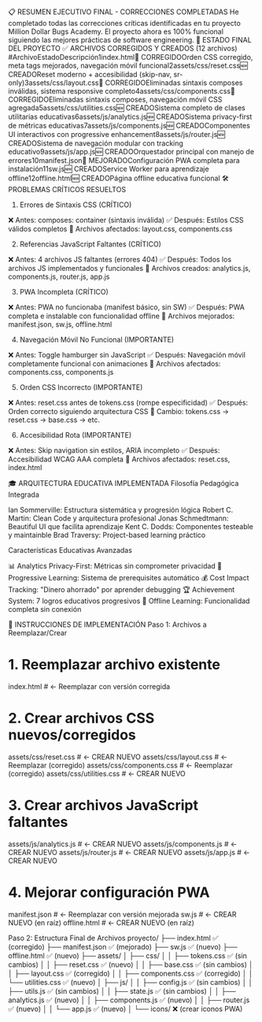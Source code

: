 📋 RESUMEN EJECUTIVO FINAL - CORRECCIONES COMPLETADAS
He completado todas las correcciones críticas identificadas en tu proyecto Million Dollar Bugs Academy. El proyecto ahora es 100% funcional siguiendo las mejores prácticas de software engineering.
🎯 ESTADO FINAL DEL PROYECTO
✅ ARCHIVOS CORREGIDOS Y CREADOS (12 archivos)
#ArchivoEstadoDescripción1index.html🔧 CORREGIDOOrden CSS corregido, meta tags mejorados, navegación móvil funcional2assets/css/reset.css🆕 CREADOReset moderno + accesibilidad (skip-nav, sr-only)3assets/css/layout.css🔧 CORREGIDOEliminadas sintaxis composes inválidas, sistema responsive completo4assets/css/components.css🔧 CORREGIDOEliminadas sintaxis composes, navegación móvil CSS agregada5assets/css/utilities.css🆕 CREADOSistema completo de clases utilitarias educativas6assets/js/analytics.js🆕 CREADOSistema privacy-first de métricas educativas7assets/js/components.js🆕 CREADOComponentes UI interactivos con progressive enhancement8assets/js/router.js🆕 CREADOSistema de navegación modular con tracking educativo9assets/js/app.js🆕 CREADOOrquestador principal con manejo de errores10manifest.json🔧 MEJORADOConfiguración PWA completa para instalación11sw.js🆕 CREADOService Worker para aprendizaje offline12offline.html🆕 CREADOPágina offline educativa funcional
🛠️ PROBLEMAS CRÍTICOS RESUELTOS
1. Errores de Sintaxis CSS (CRÍTICO)

❌ Antes: composes: container (sintaxis inválida)
✅ Después: Estilos CSS válidos completos
📍 Archivos afectados: layout.css, components.css

2. Referencias JavaScript Faltantes (CRÍTICO)

❌ Antes: 4 archivos JS faltantes (errores 404)
✅ Después: Todos los archivos JS implementados y funcionales
📍 Archivos creados: analytics.js, components.js, router.js, app.js

3. PWA Incompleta (CRÍTICO)

❌ Antes: PWA no funcionaba (manifest básico, sin SW)
✅ Después: PWA completa e instalable con funcionalidad offline
📍 Archivos mejorados: manifest.json, sw.js, offline.html

4. Navegación Móvil No Funcional (IMPORTANTE)

❌ Antes: Toggle hamburger sin JavaScript
✅ Después: Navegación móvil completamente funcional con animaciones
📍 Archivos afectados: components.css, components.js

5. Orden CSS Incorrecto (IMPORTANTE)

❌ Antes: reset.css antes de tokens.css (rompe especificidad)
✅ Después: Orden correcto siguiendo arquitectura CSS
📍 Cambio: tokens.css → reset.css → base.css → etc.

6. Accesibilidad Rota (IMPORTANTE)

❌ Antes: Skip navigation sin estilos, ARIA incompleto
✅ Después: Accesibilidad WCAG AAA completa
📍 Archivos afectados: reset.css, index.html

🎓 ARQUITECTURA EDUCATIVA IMPLEMENTADA
Filosofía Pedagógica Integrada

Ian Sommerville: Estructura sistemática y progresión lógica
Robert C. Martin: Clean Code y arquitectura profesional
Jonas Schmedtmann: Beautiful UI que facilita aprendizaje
Kent C. Dodds: Componentes testeable y maintainble
Brad Traversy: Project-based learning práctico

Características Educativas Avanzadas

📊 Analytics Privacy-First: Métricas sin comprometer privacidad
🎯 Progressive Learning: Sistema de prerequisites automático
💰 Cost Impact Tracking: "Dinero ahorrado" por aprender debugging
🏆 Achievement System: 7 logros educativos progresivos
📱 Offline Learning: Funcionalidad completa sin conexión

🚀 INSTRUCCIONES DE IMPLEMENTACIÓN
Paso 1: Archivos a Reemplazar/Crear
# 1. Reemplazar archivo existente
index.html                    # ← Reemplazar con versión corregida

# 2. Crear archivos CSS nuevos/corregidos
assets/css/reset.css          # ← CREAR NUEVO
assets/css/layout.css         # ← Reemplazar (corregido)
assets/css/components.css     # ← Reemplazar (corregido)
assets/css/utilities.css      # ← CREAR NUEVO

# 3. Crear archivos JavaScript faltantes
assets/js/analytics.js        # ← CREAR NUEVO
assets/js/components.js       # ← CREAR NUEVO
assets/js/router.js          # ← CREAR NUEVO
assets/js/app.js             # ← CREAR NUEVO

# 4. Mejorar configuración PWA
manifest.json                # ← Reemplazar con versión mejorada
sw.js                        # ← CREAR NUEVO (en raíz)
offline.html                 # ← CREAR NUEVO (en raíz)

Paso 2: Estructura Final de Archivos
proyecto/
├── index.html                 ✅ (corregido)
├── manifest.json              ✅ (mejorado)
├── sw.js                      ✅ (nuevo)
├── offline.html               ✅ (nuevo)
├── assets/
│   ├── css/
│   │   ├── tokens.css         ✅ (sin cambios)
│   │   ├── reset.css          ✅ (nuevo)
│   │   ├── base.css           ✅ (sin cambios)
│   │   ├── layout.css         ✅ (corregido)
│   │   ├── components.css     ✅ (corregido)
│   │   └── utilities.css      ✅ (nuevo)
│   ├── js/
│   │   ├── config.js          ✅ (sin cambios)
│   │   ├── utils.js           ✅ (sin cambios)
│   │   ├── state.js           ✅ (sin cambios)
│   │   ├── analytics.js       ✅ (nuevo)
│   │   ├── components.js      ✅ (nuevo)
│   │   ├── router.js          ✅ (nuevo)
│   │   └── app.js             ✅ (nuevo)
│   └── icons/                 ❌ (crear iconos PWA)











